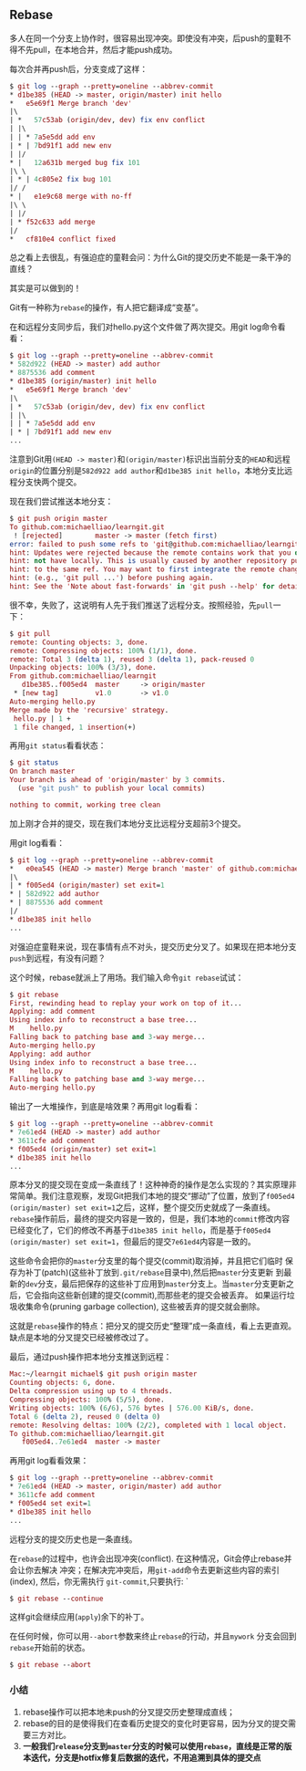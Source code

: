 ## Rebase
多人在同一个分支上协作时，很容易出现冲突。即使没有冲突，后push的童鞋不得不先pull，在本地合并，然后才能push成功。

每次合并再push后，分支变成了这样：
```mac
$ git log --graph --pretty=oneline --abbrev-commit
* d1be385 (HEAD -> master, origin/master) init hello
*   e5e69f1 Merge branch 'dev'
|\  
| *   57c53ab (origin/dev, dev) fix env conflict
| |\  
| | * 7a5e5dd add env
| * | 7bd91f1 add new env
| |/  
* |   12a631b merged bug fix 101
|\ \  
| * | 4c805e2 fix bug 101
|/ /  
* |   e1e9c68 merge with no-ff
|\ \  
| |/  
| * f52c633 add merge
|/  
*   cf810e4 conflict fixed
```

总之看上去很乱，有强迫症的童鞋会问：为什么Git的提交历史不能是一条干净的直线？

其实是可以做到的！

Git有一种称为`rebase`的操作，有人把它翻译成“变基”。

在和远程分支同步后，我们对hello.py这个文件做了两次提交。用git log命令看看：

```mac
$ git log --graph --pretty=oneline --abbrev-commit
* 582d922 (HEAD -> master) add author
* 8875536 add comment
* d1be385 (origin/master) init hello
*   e5e69f1 Merge branch 'dev'
|\  
| *   57c53ab (origin/dev, dev) fix env conflict
| |\  
| | * 7a5e5dd add env
| * | 7bd91f1 add new env
...
```
注意到Git用`(HEAD -> master)`和`(origin/master)`标识出当前分支的`HEAD`和远程`origin`的位置分别是`582d922 add author`和`d1be385 init hello`，本地分支比远程分支快两个提交。

现在我们尝试推送本地分支：

```mac
$ git push origin master
To github.com:michaelliao/learngit.git
 ! [rejected]        master -> master (fetch first)
error: failed to push some refs to 'git@github.com:michaelliao/learngit.git'
hint: Updates were rejected because the remote contains work that you do
hint: not have locally. This is usually caused by another repository pushing
hint: to the same ref. You may want to first integrate the remote changes
hint: (e.g., 'git pull ...') before pushing again.
hint: See the 'Note about fast-forwards' in 'git push --help' for details.
```
很不幸，失败了，这说明有人先于我们推送了远程分支。按照经验，先`pull`一下：

```mac
$ git pull
remote: Counting objects: 3, done.
remote: Compressing objects: 100% (1/1), done.
remote: Total 3 (delta 1), reused 3 (delta 1), pack-reused 0
Unpacking objects: 100% (3/3), done.
From github.com:michaelliao/learngit
   d1be385..f005ed4  master     -> origin/master
 * [new tag]         v1.0       -> v1.0
Auto-merging hello.py
Merge made by the 'recursive' strategy.
 hello.py | 1 +
 1 file changed, 1 insertion(+)
```
再用```git status```看看状态：

```mac
$ git status
On branch master
Your branch is ahead of 'origin/master' by 3 commits.
  (use "git push" to publish your local commits)

nothing to commit, working tree clean
```

加上刚才合并的提交，现在我们本地分支比远程分支超前3个提交。

用git log看看：

```mac
$ git log --graph --pretty=oneline --abbrev-commit
*   e0ea545 (HEAD -> master) Merge branch 'master' of github.com:michaelliao/learngit
|\  
| * f005ed4 (origin/master) set exit=1
* | 582d922 add author
* | 8875536 add comment
|/  
* d1be385 init hello
...
```
对强迫症童鞋来说，现在事情有点不对头，提交历史分叉了。如果现在把本地分支`push`到远程，有没有问题？

这个时候，rebase就派上了用场。我们输入命令`git rebase`试试：

``` mac
$ git rebase
First, rewinding head to replay your work on top of it...
Applying: add comment
Using index info to reconstruct a base tree...
M    hello.py
Falling back to patching base and 3-way merge...
Auto-merging hello.py
Applying: add author
Using index info to reconstruct a base tree...
M    hello.py
Falling back to patching base and 3-way merge...
Auto-merging hello.py
```

输出了一大堆操作，到底是啥效果？再用git log看看：

```mac
$ git log --graph --pretty=oneline --abbrev-commit
* 7e61ed4 (HEAD -> master) add author
* 3611cfe add comment
* f005ed4 (origin/master) set exit=1
* d1be385 init hello
...
```

原本分叉的提交现在变成一条直线了！这种神奇的操作是怎么实现的？其实原理非常简单。我们注意观察，发现Git把我们本地的提交“挪动”了位置，放到了`f005ed4 (origin/master) set exit=1`之后，这样，整个提交历史就成了一条直线。`rebase`操作前后，最终的提交内容是一致的，但是，我们本地的`commit`修改内容已经变化了，它们的修改不再基于`d1be385 init hello`，而是基于`f005ed4 (origin/master) set exit=1`，但最后的提交`7e61ed4`内容是一致的。

这些命令会把你的`master`分支里的每个提交(commit)取消掉，并且把它们临时 保存为补丁(patch)(这些补丁放到`.git/rebase`目录中),然后把`master`分支更新 到最新的`dev`分支，最后把保存的这些补丁应用到`master`分支上。当`master`分支更新之后，它会指向这些新创建的提交(commit),而那些老的提交会被丢弃。 如果运行垃圾收集命令(pruning garbage collection), 这些被丢弃的提交就会删除。

这就是`rebase`操作的特点：把分叉的提交历史“整理”成一条直线，看上去更直观。缺点是本地的分叉提交已经被修改过了。

最后，通过push操作把本地分支推送到远程：

```mac
Mac:~/learngit michael$ git push origin master
Counting objects: 6, done.
Delta compression using up to 4 threads.
Compressing objects: 100% (5/5), done.
Writing objects: 100% (6/6), 576 bytes | 576.00 KiB/s, done.
Total 6 (delta 2), reused 0 (delta 0)
remote: Resolving deltas: 100% (2/2), completed with 1 local object.
To github.com:michaelliao/learngit.git
   f005ed4..7e61ed4  master -> master
```

再用git log看看效果：

```mac
$ git log --graph --pretty=oneline --abbrev-commit
* 7e61ed4 (HEAD -> master, origin/master) add author
* 3611cfe add comment
* f005ed4 set exit=1
* d1be385 init hello
...
```
远程分支的提交历史也是一条直线。

在`rebase`的过程中，也许会出现冲突(conflict). 在这种情况，Git会停止rebase并会让你去解决 冲突；在解决完冲突后，用`git-add`命令去更新这些内容的索引(index), 然后，你无需执行 `git-commit`,只要执行:
`
```mac
$ git rebase --continue
```
这样git会继续应用(`apply`)余下的补丁。

在任何时候，你可以用`--abort`参数来终止`rebase`的行动，并且`mywork` 分支会回到`rebase`开始前的状态。

```mac
$ git rebase --abort
```

### 小结
1. rebase操作可以把本地未push的分叉提交历史整理成直线；
2. rebase的目的是使得我们在查看历史提交的变化时更容易，因为分叉的提交需要三方对比。
3. **一般我们`release`分支到`master`分支的时候可以使用`rebase`，直线是正常的版本迭代，分支是hotfix修复后数据的迭代，不用追溯到具体的提交点**



